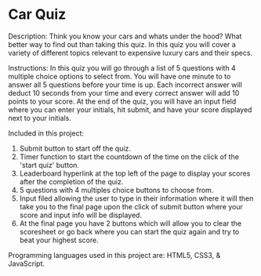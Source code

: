 # Car Quiz

Description: Think you know your cars and whats under the hood? What better way to find out than taking this quiz. In this quiz you will cover a variety of different topics relevant to expensive luxury cars and their specs.

Instructions: In this quiz you will go through a list of 5 questions with 4 multiple choice options to select from. You will have one minute to to answer all 5 questions before your time is up. Each incorrect answer will deduct 10 seconds from your time and every correct answer will add 10 points to your score. At the end of the quiz, you will have an input field where you can enter your initials, hit submit, and have your score displayed next to your initials.

Included in this project:

1. Submit button to start off the quiz.
2. Timer function to start the countdown of the time on the click of the 'start quiz' button.
3. Leaderboard hyperlink at the top left of the page to display your scores after the completion of the quiz.
4. 5 questions with 4 multiples choice buttons to choose from.
5. Input filed allowing the user to type in their information where it will then take you to the final page upon the click of submit button where your score and input info will be displayed.
6. At the final page you have 2 buttons which will allow you to clear the scoresheet or go back where you can start the quiz again and try to beat your highest score.

Programming languages used in this project are: HTML5, CSS3, & JavaScript.